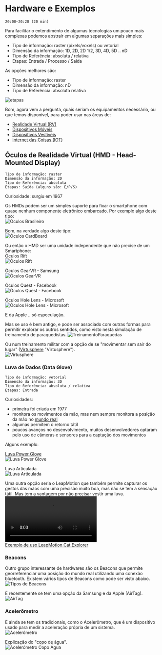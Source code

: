 # Hardware e Exemplos

    20:00~20:20 (20 min)  

Para facilitar o entendimento de algumas tecnologias um pouco mais complexas podemos abstrair em algumas separações mais simples:

- Tipo de informação: raster (pixels/voxels) ou vetorial  
- Dimensão da informação: 1D, 2D, 2D 1/2, 3D, 4D, 5D .. nD  
- Tipo de Referência: absoluta / relativa  
- Etapas: Entrada / Processo / Saída  

As opções melhores são:

- Tipo de informação: raster
- Dimensão da informação: nD  
- Tipo de Referência: absoluta relativa  


![etapas](./Hardware_imgs/EPS.drawio.svg "etapas")  

Bom, agora vem a pergunta, quais seriam os equipamentos necessário, ou que temos disponível, para poder usar nas áreas de:

- [Realidade Virtual (RV)](../Conceitos/RealidadeVirtual.md "Conceitos sobre Realidade Virtual (RV)")  
- [Dispositivos Móveis](../Conceitos/DispositivosMoveis.md "Conceitos sobre Dispositivos Móveis")  
- [Dispositivos Vestíveis](../Conceitos/DispositivosVestiveis.md "Conceitos sobre Dispositivos Vestíveis")  
- [Internet das Coisas (IOT)](../Conceitos/InternetDasCoisas.md "Conceitos sobre Internet das Coisas (IOT)")  

## Óculos de Realidade Virtual (HMD - Head-Mounted Display)

    Tipo de informação: raster  
    Dimensão da informação: 2D
    Tipo de Referência: absoluta  
    Etapas: Saída (alguns são: E/P/S)

Curiosidade: surgiu em 1967  

Os HMDs podem ser um simples suporte para fixar o smartphone com quase nenhum componente eletrônico embarcado. Por exemplo algo deste tipo:  
![Óculos Brasileiro](./Hardware_imgs/OculusQualquer.png "Óculos Brasileiro")  

Bom, na verdade algo deste tipo:  
![Óculos CardBoard](./Hardware_imgs/OculosGoogleCardBoard.png "Óculos CardBoard")  

Ou então o HMD ser uma unidade independente que não precise de um Smartphone:  
Óculos Rift  
![Óculos Rift](./Hardware_imgs/OculosRift.png "Óculos Rift")  

Óculos GearVR - Samsung  
![Óculos GearVR](./Hardware_imgs/OculosSamsungGearVR.png "Óculos GearVR")  

Óculos Quest - Facebook  
![Óculos Quest - Facebook](./Hardware_imgs/OculusQuest2.png "Óculos Quest - Facebook")  

Óculos Hole Lens - Microsoft  
![Óculos Hole Lens - Microsoft](./Hardware_imgs/OculusHololens.png "Óculos Hole Lens - Microsoft")  

E da Apple .. só especulação.  

Mas se uso é bem antigo, e pode ser associado com outras formas para permitir explorar os outros sentidos, como visto nesta simulação de treinamento de paraquedistas.
![TreinamentoParaquedas](./Hardware_imgs/Oculus_TreinamentoParaquedas.png "TreinamentoParaquedas")  

Ou num treinamento militar com a opção de se "movimentar sem sair do lugar" ([Virtusphere](<https://pt.wikipedia.org/wiki/VirtuSphere>) "Virtusphere").  
![Virtusphere](./Hardware_imgs/Oculus_VirtuSphere.png "Virtusphere")  

### Luva de Dados (Data Glove)
  
    Tipo de informação: vetorial  
    Dimensão da informação: 3D  
    Tipo de Referência: absoluta / relativa  
    Etapas: Entrada  

Curiosidades:  

- primeira foi criada em 1977  
- monitora os movimentos da mão, mas nem sempre monitora a posição da mão no [mundo real](../Conceitos/RealidadeVirtual.md#mundo-real "mundo real")  
- algumas permitem o retorno tátil  
- poucos avanços no desenvolvimento, muitos desenvolvedores optaram pelo uso de câmeras e sensores para a captação dos movimentos  

Alguns exemplo:  

[Luva Power Glove](<https://pt.wikipedia.org/wiki/Power_Glove> "Luva Power Glove")  
![Luva Power Glove](./Hardware_imgs/LuvaPowerGlove.png "Luva Power Glove")  

Luva Articulada  
![Luva Articulada](./Hardware_imgs/LuvaArticulacao.png "Luva Articulada")  

Uma outra opção seria o LeapMotion que também permite capturar os gestos das mãos com uma precisão muito boa, mas não se tem a sensação tátil. Mas tem a vantagem por não precisar vestir uma luva.  
![Exemplo de uso LeapMotion Cat Explorer](./Hardware_imgs/LeapMotion_Cat.mov "Exemplo de uso LeapMotion Cat Explorer")  
[Exemplo de uso LeapMotion Cat Explorer](<https://www.youtube.com/watch?v=uBvNbpNTGrI> "Exemplo de uso LeapMotion Cat Explorer")  

### Beacons

Outro grupo interessante de hardwares são os Beacons que permite georreferenciar uma posição do mundo real utilizando uma conexão bluetooth. Existem vários tipos de Beacons como pode ser visto abaixo.  
![Tipos de Beacons](./Hardware_imgs/Beacons.png "Tipos de Beacons")  

E recentemente se tem uma opção da Samsung e da Apple (AirTag).  
![AirTag](./Hardware_imgs/AirTag.png "AirTag")  

### Acelerômetro

E ainda se tem os tradicionais, como o Acelerômetro, que é um dispositivo usado para medir a aceleração própria de um sistema.  
![Acelerômetro](./Hardware_imgs/Acelerometro_Maior.png "Acelerômetro")  

Explicação do "copo de água".  
![Acelerômetro Copo Água](./Hardware_imgs/Acelerometro.drawio.svg "Acelerômetro Copo Água")  
